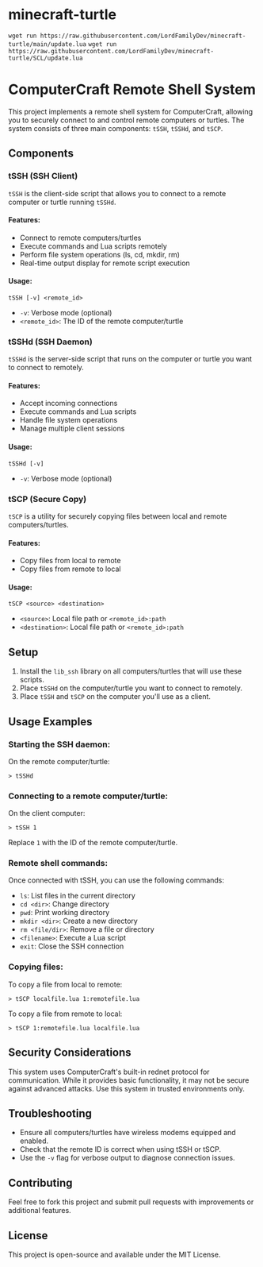 # minecraft-turtle

`wget run https://raw.githubusercontent.com/LordFamilyDev/minecraft-turtle/main/update.lua`
`wget run https://raw.githubusercontent.com/LordFamilyDev/minecraft-turtle/SCL/update.lua`


# ComputerCraft Remote Shell System

This project implements a remote shell system for ComputerCraft, allowing you to securely connect to and control remote computers or turtles. The system consists of three main components: `tSSH`, `tSSHd`, and `tSCP`.

## Components

### tSSH (SSH Client)

`tSSH` is the client-side script that allows you to connect to a remote computer or turtle running `tSSHd`.

#### Features:
- Connect to remote computers/turtles
- Execute commands and Lua scripts remotely
- Perform file system operations (ls, cd, mkdir, rm)
- Real-time output display for remote script execution

#### Usage:
```
tSSH [-v] <remote_id>
```
- `-v`: Verbose mode (optional)
- `<remote_id>`: The ID of the remote computer/turtle

### tSSHd (SSH Daemon)

`tSSHd` is the server-side script that runs on the computer or turtle you want to connect to remotely.

#### Features:
- Accept incoming connections
- Execute commands and Lua scripts
- Handle file system operations
- Manage multiple client sessions

#### Usage:
```
tSSHd [-v]
```
- `-v`: Verbose mode (optional)

### tSCP (Secure Copy)

`tSCP` is a utility for securely copying files between local and remote computers/turtles.

#### Features:
- Copy files from local to remote
- Copy files from remote to local

#### Usage:
```
tSCP <source> <destination>
```
- `<source>`: Local file path or `<remote_id>:path`
- `<destination>`: Local file path or `<remote_id>:path`

## Setup

1. Install the `lib_ssh` library on all computers/turtles that will use these scripts.
2. Place `tSSHd` on the computer/turtle you want to connect to remotely.
3. Place `tSSH` and `tSCP` on the computer you'll use as a client.

## Usage Examples

### Starting the SSH daemon:
On the remote computer/turtle:
```
> tSSHd
```

### Connecting to a remote computer/turtle:
On the client computer:
```
> tSSH 1
```
Replace `1` with the ID of the remote computer/turtle.

### Remote shell commands:
Once connected with tSSH, you can use the following commands:
- `ls`: List files in the current directory
- `cd <dir>`: Change directory
- `pwd`: Print working directory
- `mkdir <dir>`: Create a new directory
- `rm <file/dir>`: Remove a file or directory
- `<filename>`: Execute a Lua script
- `exit`: Close the SSH connection

### Copying files:
To copy a file from local to remote:
```
> tSCP localfile.lua 1:remotefile.lua
```

To copy a file from remote to local:
```
> tSCP 1:remotefile.lua localfile.lua
```

## Security Considerations

This system uses ComputerCraft's built-in rednet protocol for communication. While it provides basic functionality, it may not be secure against advanced attacks. Use this system in trusted environments only.

## Troubleshooting

- Ensure all computers/turtles have wireless modems equipped and enabled.
- Check that the remote ID is correct when using tSSH or tSCP.
- Use the `-v` flag for verbose output to diagnose connection issues.

## Contributing

Feel free to fork this project and submit pull requests with improvements or additional features.

## License

This project is open-source and available under the MIT License.